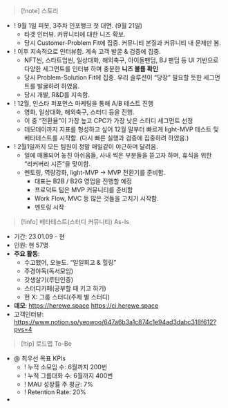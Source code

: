 > [!note] 스토리
- ! 9월 1일 피봇, 3주차 인포뱅크 첫 대면. (9월 21일)
	- 타겟 인터뷰. 커뮤니티에 대한 니즈 확보.
	- 당시 Customer-Problem Fit에 집중. 커뮤니티 본질과 커뮤니티 내 문제만 봄.
- ! 이후 지속적으로 인터뷰함. 계속 고객 발굴 & 검증에 집중.
	- NFT씬, 스타트업씬, 일상대화, 해외축구, 아이돌팬덤, BJ 팬덤 등 UI 기반으로 다양한 세그먼트를 인터뷰 하며 충분한 **니즈 볼륨 확인**
	- 당시 Problem-Solution Fit에 집중. 우리 솔루션이 “당장” 필요할 듯한 세그먼트를 발굴하려 하였음.
	- 당시 개발, R&D를 지속함. 
- ! 12월, 인스타 퍼포먼스 마케팅을 통해 A/B 테스트 진행
	- 영화, 일상대화, 해외축구, 스터디 등을 진행.
	- 이 중 “전환율”이 가장 높고 CPC가 가장 낮은 스터디 세그먼트 선정
	- 데모데이까지 지표를 형성하고 싶어 12월 말부터 빠르게 light-MVP 테스트 및 베타테스트를 시작함. (다시 빠른 실행과 검증에 집중하려 하였음.)
- ! 2월1일까지 모든 팀원이 정말 매일같이 야근하며 달려옴.
	- 일에 매몰되어 놓친 아쉬움들, 사내 썩은 부분들을 뜯고자 하며, 휴식을 위한 “리커버리 시즌”을 맞이함.
	- 멘토링, 역량강화, light-MVP → MVP 전환기를 준비함.
		- 대표는 B2B / B2G 영업을 진행할 예정
		- 프로덕트 팀은 MVP 커뮤니티를 준비함
		- Work Flow, MVC 등 많은 것들을 고치기 시작함. 
		- 멘토링 시작

> [!info] 베타테스트(스터디 커뮤니티) As-Is
- 기간: 23.01.09 - 현
- 인원: 현 57명
- **주요 활동**: 
	- 수고했어, 오늘도. “일일회고 & 힐링”
	- 주경야독(독서모임)
	- 갓생살기(루틴인증)
	- 스터디카페(공부할 때 키고 하기)
	- 현 X: 그룹 스터디(주제 별 스터디)
- **데모**: 
  https://herewe.space
  https://ci.herewe.space 
- 고객인터뷰: https://www.notion.so/yeowoo/647a6b3a1c874c1e94ad3dabc318f612?pvs=4
> [!tip] 로드맵 To-Be
- @ 최우선 목표 KPIs
	- ! 누적 소모임 수: 6월까지 200번
	- ! 누적 그룹대화 수: 6월까지 400번
	- ! MAU 성장률 주 평균: 7%
	- ! Retention Rate: 20%
- 